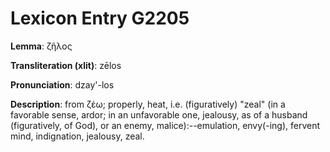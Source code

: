 # Lexicon Entry G2205

**Lemma**: ζῆλος

**Transliteration (xlit)**: zēlos

**Pronunciation**: dzay'-los

**Description**:
from ζέω; properly, heat, i.e. (figuratively) "zeal" (in a favorable sense, ardor; in an unfavorable one, jealousy, as of a husband (figuratively, of God), or an enemy, malice):--emulation, envy(-ing), fervent mind, indignation, jealousy, zeal.
